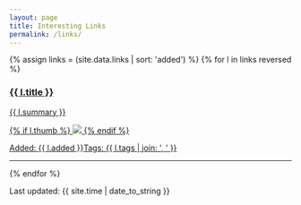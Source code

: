 ```yaml
---
layout: page
title: Interesting Links
permalink: /links/
---
```


{% assign links = (site.data.links | sort: 'added') %}
{% for l in links reversed %}
<a href="{{ l.url }}"><h3>{{ l.title }}</h3>
    <p>{{ l.summary }}</p>
    {% if l.thumb %}
    <img src="{{ site.baseurl }}/{{ l.thumb }}"></img>
    {% endif %}
    <p class="h6">Added: {{ l.added }}<span class="right">Tags: {{ l.tags | join: ', ' }}</span></p>
</a>
<hr class="clearfix">
{% endfor %}

Last updated: {{ site.time | date_to_string }}

<!--
{% for l in site.data.links %}
<div class="md-col-6 mb2">
  <a class="overflow-hidden bg-white border rounded" href="{{ l.url }}">
    <div class="p1 white bg-blue">
      <h4 class="p1">{{ l.title }}</h4>
      <span class="right inline-block px1 white bg-gray rounded">{{ l.tags }}</span>
    </div>
    <div class="p1 clearfix">
      <p class="left m0">{{ l.summary }}</p>
    </div>
  </a>
</div>
{% endfor %}

<hr>
-->
